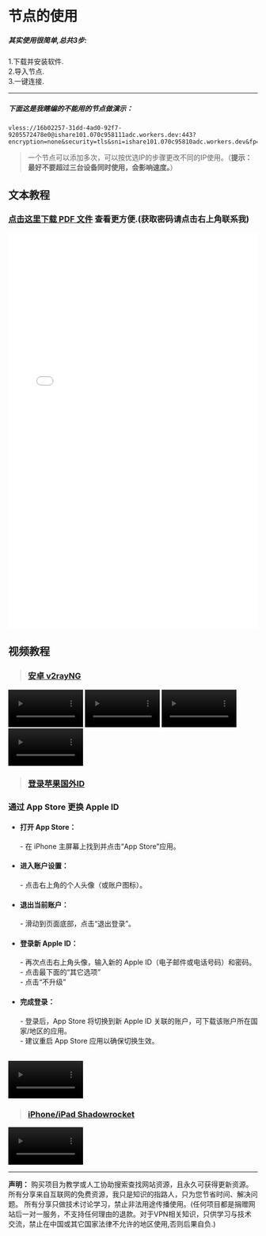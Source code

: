 
# 节点的使用

##### 其实使用很简单,总共3步:
1.下载并安装软件.<br/>
2.导入节点.<br/>
3.一键连接.<br/>


-------

##### 下面这是我瞎编的不能用的节点做演示：
```
vless://16b02257-31dd-4ad0-92f7-9205572478e0@ishare101.070c958111adc.workers.dev:443?encryption=none&security=tls&sni=ishare101.070c95810adc.workers.dev&fp=randomized&type=ws&host=ishare101.070c95810adc.workers.dev&path=%2F%3Fed%3D2048#ishare101.070c95810adc.workers.dev

```
> 一个节点可以添加多次，可以按优选IP的步骤更改不同的IP使用。（**提示：最好不要超过三台设备同时使用，会影响速度。**）


## 文本教程

### [点击这里下载 PDF 文件](https://sharevip.github.io/media/a.pdf)  查看更方便.(获取密码请点击右上角联系我)<!-- {docsify-ignore} -->
<embed src="/media/a.pdf" width="100%" height="800" type="application/pdf">

## 视频教程
 > ### [安卓 v2rayNG](https://sharevip.pages.dev/)<br/>
  
  <video width="30%" height="auto" controls>
  <source src="media/1.m4v" type="video/mp4">
  您的浏览器不支持视频播放。
</video>
   <video width="30%" height="auto" controls>
 <source src="media/2.mp4" type="video/mp4">
  您的浏览器不支持视频播放。
</video>
   <video width="30%" height="auto" controls>
  <source src="media/3.mp4" type="video/mp4">
  您的浏览器不支持视频播放。
</video>
   <video width="30%" height="auto" controls>
   <source src="media/4.mp4" type="video/mp4">
  您的浏览器不支持视频播放。
</video>

 
 > ### [登录苹果国外ID](https://sharevip.github.io/media/1751933046883283.MP4)<br/>
 <h3>通过 App Store 更换 Apple ID </h3>

 
-  <h4>打开 App Store：</h4>
            - 在 iPhone 主屏幕上找到并点击“App Store”应用。

-  <h4>进入账户设置：</h4>
            - 点击右上角的个人头像（或账户图标）。

-  <h4>退出当前账户：</h4>
            - 滑动到页面底部，点击“退出登录”。

-  <h4>登录新 Apple ID：</h4>
            - 再次点击右上角头像，输入新的 Apple ID（电子邮件或电话号码）和密码。  <br/>
            - 点击最下面的“其它选项”  <br/>
            - 点击“不升级”
     
-  <h4>完成登录：</h4>
            - 登录后，App Store 将切换到新 Apple ID 关联的账户，可下载该账户所在国家/地区的应用。  <br/>
            - 建议重启 App Store 应用以确保切换生效。

  <br/>
 <video width="30%" height="auto" controls>
  <source src="media/1751933046883283.MP4" type="video/mp4">
  您的浏览器不支持视频播放。
</video>


 > ### [iPhone/iPad Shadowrocket](https://sharevip.github.io/media/1751950491771183.MP4)<br/>
  <video width="30%" height="auto" controls>
  <source src="media/1751950491771183.MP4" type="video/mp4">
  您的浏览器不支持视频播放。
</video>
  
------
 **声明：**
购买项目为教学或人工协助搜索查找网站资源，且永久可获得更新资源。
所有分享来自互联网的免费资源，我只是知识的指路人，只为您节省时间、解决问题。
所有分享只做技术讨论学习，禁止非法用途传播使用。(任何项目都是捐赠网站后一对一服务，不支持任何理由的退款。对于VPN相关知识，只供学习与技术交流，禁止在中国或其它国家法律不允许的地区使用,否则后果自负.)
